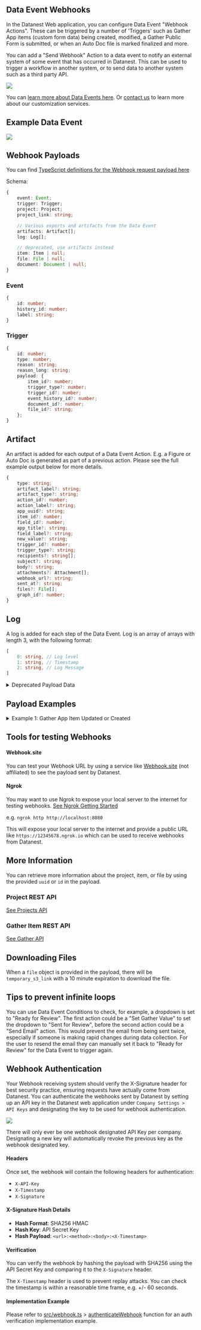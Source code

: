 
## Data Event Webhooks

In the Datanest Web application, you can configure Data Event "Webhook Actions". These can be triggered by a number of 'Triggers' such as Gather App items (custom form data) being created, modified, a Gather Public Form is submitted, or when an Auto Doc file is marked finalized and more.

You can add a "Send Webhook" Action to a data event to notify an external system of some event that has occurred in Datanest. This can be used to trigger a workflow in another system, or to send data to another system such as a third party API.

![](./images/data-event-webhook-configuration.png)

You can [learn more about Data Events here](https://app.datanest.earth/support/4). Or [contact us](https://www.datanest.earth/contact-us) to learn more about our customization services.

## Example Data Event

![](./images/data-event-complex-example.png)

## Webhook Payloads

You can find [TypeScript definitions for the Webhook request payload here](../../src/webhook.ts)

Schema:
```ts
{ 
    event: Event;
    trigger: Trigger;
    project: Project;
    project_link: string;

    // Various exports and artifacts from the Data Event
    artifacts: Artifact[];
    log: Log[];

    // deprecated, use artifacts instead
    item: Item | null;
    file: File | null;
    document: Document | null;
}
```

### Event
```ts
{
    id: number;
    history_id: number;
    label: string;
}
```

### Trigger
```ts
{
    id: number;
    type: number;
    reason: string;
    reason_long: string;
    payload: {
        item_id?: number;
        trigger_type?: number;
        trigger_id?: number;
        event_history_id?: number;
        document_id?: number;
        file_id?: string;
    };
}
```

## Artifact
An artifact is added for each output of a Data Event Action.
E.g. a Figure or Auto Doc is generated as part of a previous action.
Please see the full example output below for more details.
```ts
{
    type: string;
    artifact_label?: string;
    artifact_type?: string;
    action_id?: number;
    action_label?: string;
    app_uuid?: string;
    item_id?: number;
    field_id?: number;
    app_title?: string;
    field_label?: string;
    new_value?: string;
    trigger_id?: number;
    trigger_type?: string;
    recipients?: string[];
    subject?: string;
    body?: string;
    attachments?: Attachment[];
    webhook_url?: string;
    sent_at?: string;
    files?: File[];
    graph_id?: number;
}
```

## Log
A log is added for each step of the Data Event.
Log is an array of arrays with length 3, with the following format:
```ts
[
    0: string, // Log level 
    1: string, // Timestamp
    2: string, // Log Message
]
```

<details>
<summary>Deprecated Payload Data</summary>

### File (Legacy)
```ts
{
    id: string;
    display_name: string;
    path: string;
    size_mb: number;
    link: string;
    temporary_s3_link?: string;
}
```

### Document (Legacy)
```ts
{
    id: number;
    type: number;
    status: number;
    has_been_exported: boolean;
    name: string;
    link: string;
}
```
</details>

## Payload Examples

<details>
<summary>Example 1: Gather App Item Updated or Created</summary>

```json
{
    "event": {
        "id": 5420,
        "history_id": 2622,
        "label": "test"
    },
    "trigger": {
        "id": 5680,
        "type": 2,
        "reason": "App Item Updated",
        "reason_long": "App Item Updated by Brandon De Rose",
        "payload": {
            "item_id": 1337157,
            "trigger_type": 2,
            "trigger_id": 5680,
            "triggered_by_user_id": "5a1359c1-6a87-4862-a613-67ec4d3a2955",
            "event_history_id": 2622
        }
    },
    "project": {
        "uuid": "abfe47e9-741c-4a63-b44c-6347dcbdbe16",
        "project_number": "0101010101010101001",
        "project_name": "STRESS TEST PROJECT",
        "project_client": "TESTING",
        "project_type": 1,
        "project_manager_uuid": "e38b7dcf-8443-47ab-95c8-40db6762d5ae",
        "workflow_id": null,
        "archived": false,
        "is_confidential": false,
        "is_confirmed": true,
        "latitude": -43.5594505,
        "longitude": 172.6868801,
        "storage_needs_calc": true,
        "storage_usage_mb": 0,
        "has_soil_upload": false,
        "has_water_upload": false,
        "has_leachate_upload": false,
        "has_soilgas_upload": false,
        "has_sediment_upload": false,
        "has_xrf_data": false,
        "has_chemical_misalignment": false,
        "has_sample_merging_misalignment": false,
        "has_matrice_misalignment": false,
        "has_unit_misalignment": false,
        "has_rpd_misalignment": false,
        "has_spatial_misalignment": false,
        "is_gather_non_spatial_view": false,
        "is_legacy_gather_table": true,
        "project_address": "15\/24 Broad Street, Woolston, Christchurch, New Zealand",
        "google_place_id": "EjwxNS8yNCBCcm9hZCBTdHJlZXQsIFdvb2xzdG9uLCBDaHJpc3RjaHVyY2ggODAyMywgTmV3IFplYWxhbmQiOBo2CjASLgoUChIJF8YrK3wnMm0RTE0r_2qTXd0QGCoUChIJAxQoK3wnMm0RH5cYn4ue4-kSAjE1",
        "address_street": "24 Broad Street",
        "address_locality": "Broad Street",
        "address_city": "Woolston",
        "address_state": "Canterbury",
        "address_country": "NZ",
        "address_postcode": "8023",
        "measurement_type": "metre",
        "timezone": "UTC",
        "enviro_processed_at": null,
        "updated_at": "2024-07-24T04:25:34.000000Z",
        "created_at": "2024-06-18T22:28:41.000000Z"
    },
    "workflow": null,
    "project_link": "http:\/\/datanest.localhost:8080\/p\/abfe47e9-741c-4a63-b44c-6347dcbdbe16",
    "collection_link": "http:\/\/datanest.localhost:8080\/p\/abfe47e9-741c-4a63-b44c-6347dcbdbe16?redirect=%2Fgather%3Fredirect%3Dcollection",
    "item": {
        "id": 1337157,
        "project_uuid": "abfe47e9-741c-4a63-b44c-6347dcbdbe16",
        "app_uuid": "9f6ce399-84c9-4318-a9d6-70d3f16afe75",
        "type": 3,
        "title": "Soil Logging (TabLogs Enviro)-1",
        "lab_title": null,
        "original_title": null,
        "latitude": -43.5595023,
        "longitude": 172.6868331,
        "sample_type": 3,
        "display_sample_type": "Gather",
        "hidden": false,
        "icon_size": null,
        "label_position": {
            "offsetX": 0,
            "offsetY": 0
        },
        "is_label_hidden": false,
        "label_color": null,
        "label_shadow_color": null,
        "label_size": null,
        "is_label_underlined": false,
        "is_label_asterisk_appended": false,
        "marker_type": 0,
        "enviro_start_depth": null,
        "enviro_end_depth": null,
        "enviro_soil_description": null,
        "enviro_lab_sample_type": null,
        "enviro_sampled_date": null,
        "enviro_analyzed_date": null,
        "enviro_duplicate_of_id": null,
        "enviro_triplicate_of_id": null,
        "enviro_composite_of": null,
        "enviro_matrix": "soil",
        "created_at": "2024-06-18T23:05:14.000000Z",
        "updated_at": "2024-06-18T23:10:57.000000Z",
        "deleted_at": null
    },
    "file": null,
    "document": null,
    "artifacts": [
        {
            "type": "trigger",
            "artifact_label": "App Item Updated by Brandon De Rose",
            "trigger_id": 5680,
            "trigger_type": "App Item Updated"
        },
        {
            "type": "action",
            "artifact_type": "Set Gather Value",
            "action_id": 11374,
            "action_label": null,
            "app_uuid": "9f6ce399-84c9-4318-a9d6-70d3f16afe75",
            "item_id": 1337157,
            "field_id": 553327,
            "app_title": "Soil Logging (TabLogs Enviro)",
            "field_label": "Reviewed by",
            "new_value": null
        },
        {
            "type": "action",
            "artifact_type": "Generate Maps Figure",
            "action_id": 11375,
            "action_label": null,
            "files": [
                {
                    "uuid": "9c96651c-a12c-45f6-8b0d-f2a58d47f378",
                    "project_uuid": "abfe47e9-741c-4a63-b44c-6347dcbdbe16",
                    "display_name": "Figure 1. Untitled Figure.png",
                    "path": "Figures",
                    "size_mb": 0.24438190460205,
                    "version": 18,
                    "is_final": false,
                    "virus_status": 1,
                    "review_status": 0,
                    "review_comments": null,
                    "formatter_comments": null,
                    "created_at": "2024-07-23T01:19:14.000000Z",
                    "updated_at": "2024-07-24T04:33:46.000000Z",
                    "deleted_at": null
                }
            ]
        },
        {
            "type": "action",
            "artifact_type": "Send Email",
            "action_id": 11376,
            "action_label": null,
            "recipients": [
                "bob@smith.com"
            ],
            "subject": "Data Event App Item Updated",
            "body": "Soil Logging (TabLogs Enviro) was App Item Updated by Brandon De Rose with reference Soil Logging (TabLogs Enviro)-1",
            "attachments": [
                {
                    "id": "2xqkrcm",
                    "file": {
                        "id": "9c96651c-a12c-45f6-8b0d-f2a58d47f378",
                        "path": "Figures",
                        "context": null,
                        "s3_file": "files\/5e2910e0100e8\/19686\/Figures\/Figure 1. Untitled Figure_58107.png",
                        "size_mb": 0.24356460571289,
                        "version": 3,
                        "is_final": false,
                        "created_at": "2024-07-23T01:19:14.000000Z",
                        "deleted_at": null,
                        "expires_at": null,
                        "is_pending": false,
                        "project_id": 19686,
                        "updated_at": "2024-07-23T01:20:54.000000Z",
                        "document_id": null,
                        "display_name": "Figure 1. Untitled Figure.png",
                        "virus_status": 1,
                        "review_status": 0,
                        "review_comments": null,
                        "comments_file_id": null,
                        "uploader_user_id": null,
                        "formatter_comments": null
                    },
                    "name": "Figure 1. Untitled Figure.png",
                    "type": "File",
                    "file_id": "9c96651c-a12c-45f6-8b0d-f2a58d47f378",
                    "figure_id": null,
                    "document_id": null,
                    "convert_to_pdf": false,
                    "auto_doc_options": null
                }
            ]
        },
        {
            "type": "action",
            "artifact_type": "Send Webhook",
            "action_id": 11377,
            "action_label": null,
            "webhook_url": "https:\/\/webhook.site\/70d82285-9c73-4820-8fba-048971fed129",
            "sent_at": "2024-07-24T04:33:49.826622Z"
        },
        {
            "type": "action",
            "artifact_type": "Generate Maps Figure",
            "action_id": 11378,
            "action_label": null,
            "files": [
                {
                    "uuid": "9c98a185-5ef6-4775-8667-5458cd3f38e2",
                    "project_uuid": "abfe47e9-741c-4a63-b44c-6347dcbdbe16",
                    "display_name": "Figure Basemap Figure.png",
                    "path": "Figures",
                    "size_mb": 0.12800884246826,
                    "version": 6,
                    "is_final": false,
                    "virus_status": 1,
                    "review_status": 0,
                    "review_comments": null,
                    "formatter_comments": null,
                    "created_at": "2024-07-24T03:59:48.000000Z",
                    "updated_at": "2024-07-24T04:34:03.000000Z",
                    "deleted_at": null
                }
            ]
        },
        {
            "type": "action",
            "artifact_type": "Generate Insights Graph",
            "action_id": 11379,
            "action_label": null,
            "files": [
                {
                    "uuid": "9c9665d9-e113-4747-93bc-c30ce83c6f98",
                    "project_uuid": "abfe47e9-741c-4a63-b44c-6347dcbdbe16",
                    "display_name": "Untitled 745 - 1 - 1.png",
                    "path": "Data Insights\/Untitled 745",
                    "size_mb": 0.004267692565918,
                    "version": 27,
                    "is_final": false,
                    "virus_status": 1,
                    "review_status": 0,
                    "review_comments": null,
                    "formatter_comments": null,
                    "created_at": "2024-07-23T01:21:18.000000Z",
                    "updated_at": "2024-07-24T04:34:10.000000Z",
                    "deleted_at": null
                }
            ],
            "graph_id": 745
        }
    ],
    "log": [
        [
            "INFO",
            "2024-07-24T04:33:32.539534Z",
            "Event started. Trigger: App Item Updated by Brandon De Rose"
        ],
        [
            "INFO",
            "2024-07-24T04:33:32.544858Z",
            "All Conditions passed!"
        ],
        [
            "INFO",
            "2024-07-24T04:33:32.553760Z",
            "Set Gather Value for Reviewed by to \"NULL\""
        ],
        [
            "INFO",
            "2024-07-24T04:33:32.555614Z",
            "Starting Figure generation..."
        ],
        [
            "INFO",
            "2024-07-24T04:33:48.599407Z",
            "Generated Figure: Figure 1. Untitled Figure.png taking 16.04 seconds."
        ],
        [
            "INFO",
            "2024-07-24T04:33:48.601236Z",
            "Starting Email action..."
        ],
        [
            "INFO",
            "2024-07-24T04:33:48.601358Z",
            "Sending email to bob@smith.com"
        ],
        [
            "INFO",
            "2024-07-24T04:33:48.666253Z",
            "Attaching File: Figure 1. Untitled Figure.png"
        ],
        [
            "INFO",
            "2024-07-24T04:33:48.666631Z",
            "Sending email with subject: Data Event App Item Updated"
        ],
        [
            "INFO",
            "2024-07-24T04:33:50.856276Z",
            "Successfully sent POST Webhook to https:\/\/webhook.site\/..."
        ],
        [
            "INFO",
            "2024-07-24T04:33:50.858485Z",
            "Starting Figure generation..."
        ],
        [
            "INFO",
            "2024-07-24T04:34:05.892166Z",
            "Generated Figure: Figure Basemap Figure.png taking 15.03 seconds."
        ],
        [
            "INFO",
            "2024-07-24T04:34:05.893100Z",
            "Starting Insights Graph generation..."
        ],
        [
            "INFO",
            "2024-07-24T04:34:11.904622Z",
            "Generated Insights Graphs successfully"
        ]
    ]
}
```
</details>

<!-- <details>
<summary>Example 2: Document Finalized</summary>

When a `file` is provided, there will be `temporary_s3_link` with a 10 minute expiration to download the file.
The file, document and project `link`s are for the Datanest web application intended for end-users.

```json
{
    "event": {
        "id": 39,
        "history_id": 342,
        "label": "Finalized test"
    },
    "trigger": {
        "id": 143,
        "type": 6,
        "reason": "Auto Doc Finalized",
        "reason_long": "Auto Doc Finalized",
        "payload": {
            "trigger_id": 143,
            "trigger_type": 6,
            "document_id": 5113,
            "file_id": "9b2e7091-22bc-4a25-b9d7-d6701a50387a",
            "event_history_id": 342
        }
    },
    "project": {
        "uuid": "005056a4-ecd7-4ded-87bc-dad952efe1a5",
        "project_number": "Data Event Webhooks",
        "project_name": "Sopoline Burton",
        "project_client": "Tempor do aliquid no",
        "project_type": 1,
        "project_manager_uuid": "b4d84c46-1513-42ac-9d9f-dd56fa3d853c",
        "archived": false,
        "is_confidential": false,
        "is_confirmed": true,
        "latitude": 40.7094756,
        "longitude": -74.0072955,
        "storage_needs_calc": true,
        "storage_usage_mb": 0,
        "has_soil_upload": false,
        "has_water_upload": false,
        "has_leachate_upload": false,
        "has_soilgas_upload": false,
        "has_xrf_data": false,
        "has_chemical_misalignment": false,
        "has_sample_merging_misalignment": false,
        "has_matrice_misalignment": false,
        "has_unit_misalignment": false,
        "has_rpd_misalignment": false,
        "has_spatial_misalignment": false,
        "is_gather_non_spatial_view": false,
        "is_legacy_gather_table": true,
        "project_address": "123 William Street, New York, NY, USA",
        "google_place_id": "ChIJIaGbBBhawokRUmbgNsUmr-s",
        "address_street": "123 William Street",
        "address_locality": "Manhattan",
        "address_city": "New York",
        "address_state": "New York",
        "address_country": "United States",
        "address_postcode": "10038",
        "measurement_type": "inch",
        "timezone": "America\/Los_Angeles",
        "enviro_processed_at": null,
        "updated_at": "2024-01-26T02:49:45.000000Z",
        "created_at": "2024-01-24T03:48:57.000000Z"
    },
    "project_link": "http:\/\/datanest.localhost:8080\/p\/005056a4-ecd7-4ded-87bc-dad952efe1a5",
    "item": null,
    "file": {
        "id": "9b2e7091-22bc-4a25-b9d7-d6701a50387a",
        "display_name": "Data Event Webhooks - Document (1) - Claim-6 - #013.docx",
        "path": "Auto Docs\/Document (1)",
        "size_mb": 0.028589248657227,
        "link": "http:\/\/datanest.localhost:8080\/p\/005056a4-ecd7-4ded-87bc-dad952efe1a5?redirect=%2Ffile%2F9b2e7091-22bc-4a25-b9d7-d6701a50387a",
        "temporary_s3_link": "https:\/\/datanest-staging.s3.ap-southeast-2.amazonaws.com\/files\/...(ommitted)"
    },
    "document": {
        "id": 5113,
        "type": 0,
        "status": 0,
        "has_been_exported": true,
        "name": "Document (1)",
        "link": "http:\/\/datanest.localhost:8080\/p\/005056a4-ecd7-4ded-87bc-dad952efe1a5?redirect=%2Fdeliver%2Fword%2Feditor%2F5113"
    }
}
```
</details> -->

## Tools for testing Webhooks

#### Webhook.site
You can test your Webhook URL by using a service like [Webhook.site](https://webhook.site) (not affiliated) to see the payload sent by Datanest.

#### Ngrok
You may want to use Ngrok to expose your local server to the internet for testing webhooks. [See Ngrok Getting Started](https://ngrok.com/docs/getting-started/)

e.g. `ngrok http http://localhost:8080`

This will expose your local server to the internet and provide a public URL like `https://12345678.ngrok.io` which can be used to receive webhooks from Datanest.

## More Information

You can retrieve more information about the project, item, or file by using the provided `uuid` or `id` in the payload.

### Project REST API
[See Projects API](../endpoints/projects.md)

### Gather Item REST API
[See Gather API](../endpoints/gather.md)

## Downloading Files

When a `file` object is provided in the payload, there will be `temporary_s3_link` with a 10 minute expiration to download the file.

## Tips to prevent infinite loops

You can use Data Event Conditions to check, for example, a dropdown is set to "Ready for Review". The first action could be a "Set Gather Value" to set the dropdown to "Sent for Review", before the second action could be a "Send Email" action. This would prevent the email from being sent twice, especially if someone is making rapid changes during data collection. For the user to resend the email they can manually set it back to "Ready for Review" for the Data Event to trigger again.


## Webhook Authentication

Your Webhook receiving system should verify the X-Signature header for best security practice, ensuring requests have actually come from Datanest. You can authenticate the webhooks sent by Datanest by setting up an API key in the Datanest web application under `Company Settings > API Keys` and designating the key to be used for webhook authentication.

![](./images/api-key-webhook-designate.png)

There will only ever be one webhook designated API Key per company. Designating a new key will automatically revoke the previous key as the webhook designated key.


#### Headers

Once set, the webhook will contain the following headers for authentication:

- `X-API-Key`
- `X-Timestamp`
- `X-Signature`

#### X-Signature Hash Details

- **Hash Format**: SHA256 HMAC
- **Hash Key**: API Secret Key
- **Hash Payload**: `<url>:<method>:<body>:<X-Timestamp>`

#### Verification

You can verify the webhook by hashing the payload with SHA256 using the API Secret Key and comparing it to the `X-Signature` header.

The `X-Timestamp` header is used to prevent replay attacks. You can check the timestamp is within a reasonable time frame, e.g. +/- 60 seconds.

#### Implementation Example

Please refer to [src/webhook.ts](../../src/webhook.ts) > [authenticateWebhook](https://github.com/search?q=repo%3Adatanest-earth%2Fdatanest-nodejs-client%20authenticateWebhook&type=code) function for an auth verification implementation example.
